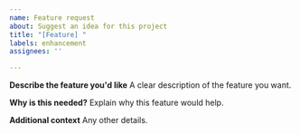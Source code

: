 ```yaml
---
name: Feature request
about: Suggest an idea for this project
title: "[Feature] "
labels: enhancement
assignees: ''

---
```


**Describe the feature you'd like**
A clear description of the feature you want.

**Why is this needed?**
Explain why this feature would help.

**Additional context**
Any other details.
